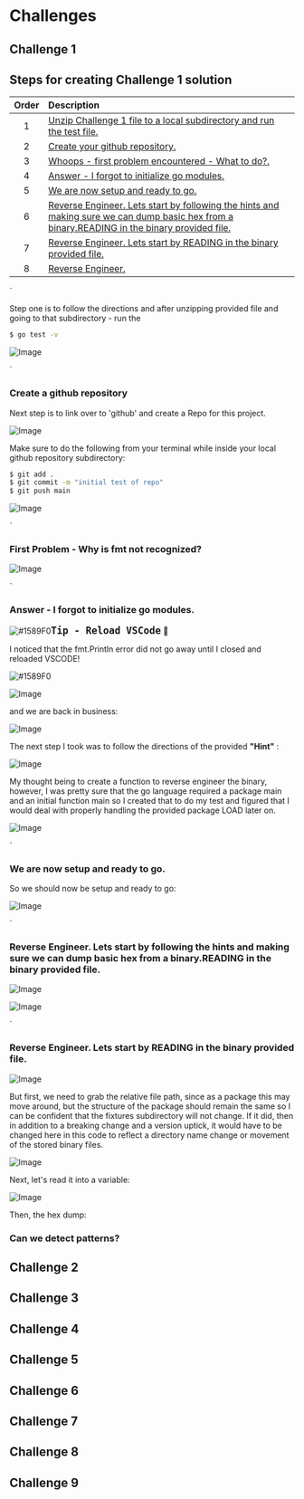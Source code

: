
# Challenges

## Challenge 1

## Steps for creating Challenge 1 solution

| Order        | Description          |
| :-------------: |:-------------|
| 1 | <a href="#step1a">Unzip Challenge 1 file to a local subdirectory and run the test file.</a> |
| 2 | <a href="#step2a">Create your github repository.</a> |
| 3 | <a href="#step3a">Whoops - first problem encountered - What to do?.</a> |
| 4 | <a href="#step4a">Answer - I forgot to initialize go modules.</a> |
| 5 | <a href="#step5a">We are now setup and ready to go.</a> |
| 6 | <a href="#step6a">Reverse Engineer.  Lets start by following the hints and making sure we can dump basic hex from a binary.READING in the binary provided file.</a> |
| 7 | <a href="#step7a">Reverse Engineer.  Lets start by READING in the binary provided file.</a> |
| 8 | <a href="#step8a">Reverse Engineer.</a> |

<a name="step1a"></a>
`

Step one is to follow the directions and after unzipping provided file and going to that subdirectory - run the 

```bash
$ go test -v
```

![Image](../.vuepress/public/images/bk_runFirstTestAsDirectionsSpecify.png "bk_runFirstTestAsDirectionsSpecify.png")

<a name="step2a"></a>
`

### Create a github repository

Next step is to link over to 'github' and create a Repo for this project.

![Image](../.vuepress/public/images/bk_createGithubRepo.png "bk_createGithubRepo.png")

Make sure to do the following from your terminal while inside your local github repository subdirectory:

```bash
$ git add .
$ git commit -m "initial test of repo"
$ git push main

```

![Image](../.vuepress/public/images/bk_GitTerm.png "bk_GitTerm.png")

<a name="step3a"></a>
`

### First Problem - Why is fmt not recognized?

![Image](../.vuepress/public/images/bk_fmtNotRecognized.png "bk_fmtNotRecognized.png")

<a name="step4a"></a>
`

### Answer - I forgot to initialize go modules.

![#1589F0](https://placehold.it/900x10/1589F0/000000?text=+)<span style="font-size:20px;" ><b>`Tip - Reload VSCode`</b></span> &#x1F53D;

I noticed that the fmt.Println error did not go away until I closed and reloaded VSCODE!

![#1589F0](https://placehold.it/900x10/1589F0/000000?text=+)

![Image](../.vuepress/public/images/bk_goModInit.png "bk_goModInit.png")

and we are back in business:

![Image](../.vuepress/public/images/bk_hadToCloseOutOfVSCODEReload.png "bk_hadToCloseOutOfVSCODEReload.png")

The next step I took was to follow the directions of the provided **"Hint"** :

![Image](../.vuepress/public/images/bk_nextStepHint.png "bk_nextStepHint.png")

My thought being to create a function to reverse engineer the binary, however, I was pretty sure that the go language required a package main and an initial function main so I created that to do my test and figured that I would deal with properly handling the provided package LOAD later on.

![Image](../.vuepress/public/images/bk_revEng1.png "bk_revEng1.png")

<a name="step5a"></a>
`

### We are now setup and ready to go.

So we should now be setup and ready to go:

![Image](../.vuepress/public/images/bk_setupAndReady.png "bk_setupAndReady.png")

<a name="step6a"></a>
`
### Reverse Engineer.  Lets start by following the hints and making sure we can dump basic hex from a binary.READING in the binary provided file.

![Image](../.vuepress/public/images/bk_golangdocsDUMP.png "bk_golangdocsDUMP.png")

![Image](../.vuepress/public/images/bk_ABasicHexDumpExampleWorks.png "bk_ABasicHexDumpExampleWorks.png")

<a name="step7a"></a>
`

### Reverse Engineer.  Lets start by READING in the binary provided file.


![Image](../.vuepress/public/images/bk_golangdocsREAD.png "bk_golangdocsREAD.png")


But first, we need to grab the relative file path, since as a package this may move around, but the structure of the package should remain the same so I can be confident that the fixtures subdirectory will not change.  If it did, then in addition to a breaking change and a version uptick, it would have to be changed here in this code to reflect a directory name change or movement of the stored binary files.

![Image](../.vuepress/public/images/bk_TestToSeeThatRelativePathIsRetrievedForPkg.png "bk_TestToSeeThatRelativePathIsRetrievedForPkg.png")

Next, let's read it into a variable:


![Image](../.vuepress/public/images/bk_PrintOutByteArray.png "bk_PrintOutByteArray.png")

Then, the hex dump:



### Can we detect patterns?


## Challenge 2

## Challenge 3

## Challenge 4

## Challenge 5

## Challenge 6

## Challenge 7

## Challenge 8

## Challenge 9